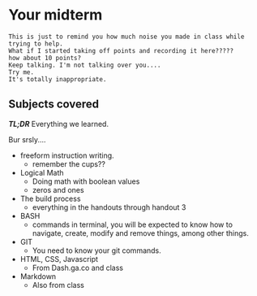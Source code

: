 # Your midterm
```
This is just to remind you how much noise you made in class while trying to help.
What if I started taking off points and recording it here?????
how about 10 points?
Keep talking. I'm not talking over you....
Try me.
It's totally inappropriate.
```

## Subjects covered
___TL;DR___ Everything we learned.

Bur srsly....

- freeform instruction writing.
  - remember the cups??
- Logical Math
  - Doing math with boolean values
  - zeros and ones
- The build process
  - everything in the handouts through handout 3
- BASH
  - commands in terminal, you will be expected to know how to navigate, create, modify and remove things, among other things.
- GIT
  - You need to know your git commands.
- HTML, CSS, Javascript
  - From Dash.ga.co and class
- Markdown
  - Also from class

